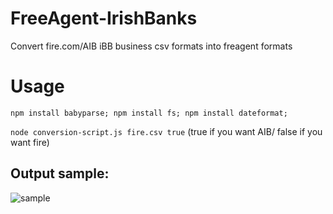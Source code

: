 # FreeAgent-IrishBanks
Convert fire.com/AIB iBB business csv formats into freagent formats

# Usage
`npm install babyparse; npm install fs; npm install dateformat;`

`node conversion-script.js fire.csv true` (true if you want AIB/ false if you want fire)

## Output sample: 
![sample](https://github.com/Danm72/fire2freeagent/blob/master/output-sample.png)

